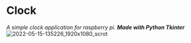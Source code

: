 # Clock
*A simple clock application for raspberry pi. **Made with Python Tkinter***
![2022-05-15-135226_1920x1080_scrot](https://user-images.githubusercontent.com/84301435/168493365-b19de289-d646-4b0a-9a48-ea1976e780ea.png)
